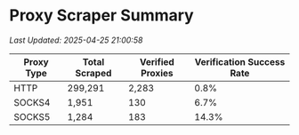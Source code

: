 # Proxy Scraper Summary

_Last Updated: 2025-04-25 21:00:58_

| Proxy Type | Total Scraped | Verified Proxies | Verification Success Rate |
|------------|--------------|------------------|--------------------------|
| HTTP | 299,291 | 2,283 | 0.8% |
| SOCKS4 | 1,951 | 130 | 6.7% |
| SOCKS5 | 1,284 | 183 | 14.3% |
